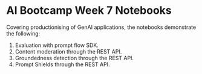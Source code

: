 # AI Bootcamp Week 7 Notebooks
Covering productionising of GenAI applications, the notebooks demonstrate the following:
1. Evaluation with prompt flow SDK.
2. Content moderation through the REST API.
3. Groundedness detection through the REST API.
4. Prompt Shields through the REST API.